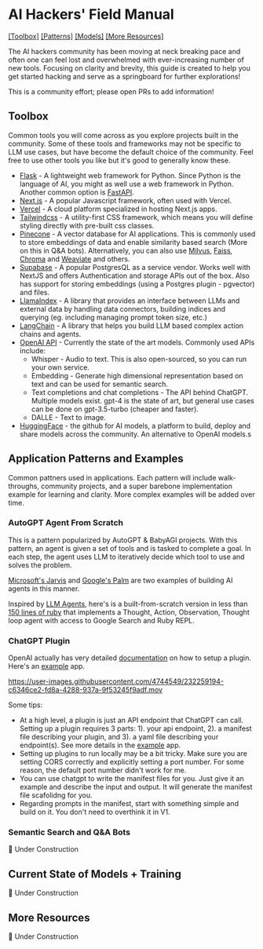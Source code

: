 # AI Hackers' Field Manual
[[Toolbox]](#toolbox) [[Patterns]](#patterns) [[Models]](#models) <!--[[Prompt]](#prompt) [[Infra products]](#infra) [[Research]](#research) --> [[More Resources]](#resources)

The AI hackers community has been moving at neck breaking pace and often one can feel lost and overwhelmed with ever-increasing number of new tools. Focusing on clarity and brevity, this guide is created to help you get started hacking and serve as a springboard for further explorations! 

This is a community effort; please open PRs to add information! 

## Toolbox <a name="toolbox"></a>
Common tools you will come across as you explore projects built in the community. Some of these tools and frameworks may not be specific to LLM use cases, but have become the default choice of the community. Feel free to use other tools you like but it's good to generally know these. 

- [Flask](https://flask.palletsprojects.com/en/2.1.x/) - A lightweight web framework for Python. Since Python is the language of AI, you might as well use a web framework in Python. Another common option is [FastAPI](https://fastapi.tiangolo.com/).
- [Next.js](https://nextjs.org/docs) - A popular Javascript framework, often used with Vercel. 
- [Vercel](https://vercel.com) - A cloud platform specialized in hosting Next.js apps. 
- [Tailwindcss](https://tailwindcss.com/docs) - A utility-first CSS framework, which means you will define styling directly with pre-built css classes. 
- [Pinecone](https://www.pinecone.io/docs) - A vector database for AI applications. This is commonly used to store embeddings of data and enable similarity based search (More on this in Q&A bots). Alternatively, you can also use [Milvus](https://milvus.io/), [Faiss](https://github.com/facebookresearch/faiss), [Chroma](https://www.trychroma.com/) and [Weaviate](https://weaviate.io/) and others.
- [Supabase](https://supabase.com/) - A popular PostgresQL as a service vendor. Works well with NextJS and offers Authentication and storage APIs out of the box. Also has support for storing embeddings (using a Postgres plugin - pgvector) and files.
- [LlamaIndex](https://github.com/jerryjliu/llama_index) - A library that provides an interface between LLMs and external data by handling data connectors, building indices and querying (eg. including managing prompt token size, etc.)
- [LangChain](https://github.com/hwchase17/langchain) - A library that helps you build LLM based complex action chains and agents. 
- [OpenAI API](https://platform.openai.com/docs/api-reference) - Currently the state of the art models. Commonly used APIs include:
  - Whisper - Audio to text. This is also open-sourced, so you can run your own service. 
  - Embedding - Generate high dimensional representation based on text and can be used for semantic search. 
  - Text completions and chat completions - The API behind ChatGPT. Multiple models exist. gpt-4 is the state of art, but general use cases can be done on gpt-3.5-turbo (cheaper and faster).
  - DALLE - Text to image.
- [HuggingFace](https://huggingface.co/) - the github for AI models, a platform to build, deploy and share models across the community. An alternative to OpenAI models.s

## Application Patterns and Examples <a name="patterns"></a>
Common pattners used in applications. Each pattern will include walk-throughs, community projects, and a super barebone implementation example for learning and clarity. More complex examples will be added over time. 
### AutoGPT Agent From Scratch
This is a pattern popularized by AutoGPT & BabyAGI projects. With this pattern, an agent is given a set of tools and is tasked to complete a goal. In each step, the agent uses LLM to iteratively decide which tool to use and solves the problem. 

[Microsoft's Jarvis](https://github.com/microsoft/JARVIS) and [Google's Palm](https://blog.google/technology/ai/introducing-pathways-next-generation-ai-architecture/) are two examples of building AI agents in this manner.

Inspired by [LLM Agents](https://github.com/mpaepper/llm_agents/tree/main/llm_agents), here's is a built-from-scratch version in less than [150 lines of ruby](examples/llm_agents/llm_agents.rb) that implements a Thought, Action, Observation, Thought loop agent with access to Google Search and Ruby REPL. 

### ChatGPT Plugin
OpenAI actually has very detailed [documentation](https://platform.openai.com/docs/plugins/introduction) on how to setup a plugin. Here's an [example](examples/plugin/app.py) app. 

https://user-images.githubusercontent.com/4744549/232259194-c6346ce2-fd8a-4288-937a-9f53245f9adf.mov

Some tips:
- At a high level, a plugin is just an API endpoint that ChatGPT can call. Setting up a plugin requires 3 parts: 1). your api endpoint, 2). a manifest file describing your plugin, and 3). a yaml file describing your endpoint(s). See more details in the [example](examples/plugin/app.py) app. 
- Setting up plugins to run locally may be a bit tricky. Make sure you are setting CORS correctly and explicitly setting a port number. For some reason, the default port number didn't work for me. 
- You can use chatgpt to write the manifest files for you. Just give it an example and describe the input and output. It will generate the manifest file scafolidng for you.
- Regarding prompts in the manifest, start with something simple and build on it. You don't need to overthink it in V1. 

### Semantic Search and Q&A Bots
🚧 Under Construction

## Current State of Models + Training <a name="models"></a>
🚧 Under Construction

<!-- ## Prompt engineering, techniques and templates <a name="prompt"></a>
🚧 Under Construction

## AI infra products and platforms <a name="infra"></a>
🚧 Under Construction

## Research + Papers <a name="research"></a>
🚧 Under Construction -->

## More Resources <a name="resources"></a>
🚧 Under Construction
